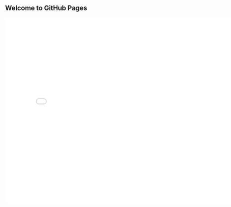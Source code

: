 ## Welcome to GitHub Pages

<iframe src='snow-map.html' width=800 height=600 frameBorder=0></iframe>
